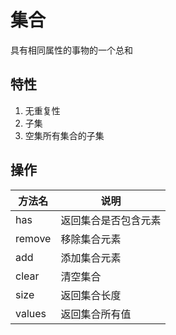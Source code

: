 # 集合

具有相同属性的事物的一个总和

## 特性

1. 无重复性
2. 子集
3. 空集所有集合的子集

## 操作

| 方法名 | 说明 |
| -- | -- |
| has | 返回集合是否包含元素 |
| remove | 移除集合元素 |
| add | 添加集合元素 |
| clear | 清空集合 |
| size | 返回集合长度 |
| values | 返回集合所有值 |

```javascript

```